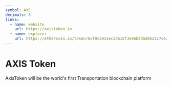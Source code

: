 ```yaml
---
symbol: AXS
decimals: 8
links:
  - name: website
    url: https://axistoken.io
  - name: explorer
    url: https://etherscan.io/token/0xf0c5831ec3da15f3696b4dad8b21c7ce2f007f28
---
```


# AXIS Token

AxisToken will be the world's first Transportation blockchain platform
